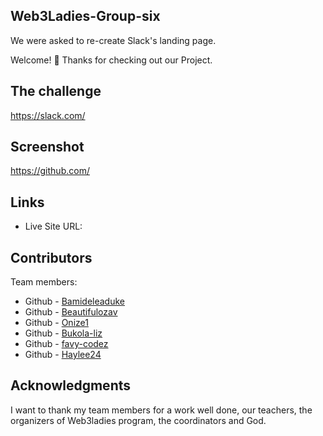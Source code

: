 ## Web3Ladies-Group-six
We were asked to re-create Slack's landing page.

Welcome! 👋
Thanks for checking out our Project.

## The challenge
https://slack.com/

## Screenshot
https://github.com/

## Links
* Live Site URL: 

## Contributors
Team members:

* Github - [Bamideleaduke](https://github.com/Bamideleaduke)
* Github - [Beautifulozav](https://github.com/Beautifulozav)
* Github - [Onize1](https://github.com/Onize1)
* Github - [Bukola-liz](https://github.com/Bukola-liz)
* Github - [favy-codez](https://github.com/favy-codez)
* Github - [Haylee24](https://github.com/Haylee24)
## Acknowledgments
I want to thank my team members for a work well done, our teachers, the organizers of Web3ladies program, the coordinators and God.
